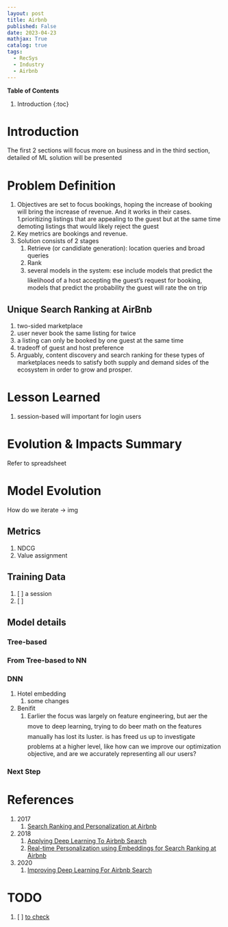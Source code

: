 ```yaml
---
layout: post
title: Airbnb
published: False
date: 2023-04-23
mathjax: True
catalog: true
tags:
  - RecSys
  - Industry
  - Airbnb
---
```


**Table of Contents**
1. Introduction
{:toc}

# Introduction

The first 2 sections will focus more on business and in the third section, detailed of ML solution will be presented

# Problem Definition

1. Objectives are set to focus bookings, hoping the increase of booking will bring the increase of revenue. And it works in their cases.
    1.prioritizing listings that are appealing to the guest but at the same time demoting listings that would likely reject the guest
2. Key metrics are bookings and revenue. 
3. Solution consists of 2 stages
    1. Retrieve (or candidiate generation):  location queries and broad queries
    2. Rank
    3. several models in the system: ese include models that predict
the likelihood of a host accepting the guest’s request for booking,
models that predict the probability the guest will rate the on trip
## Unique Search Ranking at AirBnb

1. two-sided marketplace
2. user never book the same listing for twice
3. a listing can only be booked by one guest at the same time
4. tradeoff of guest and host preference
5. Arguably, content discovery and search ranking
for these types of marketplaces needs to satisfy both supply and
demand sides of the ecosystem in order to grow and prosper.


# Lesson Learned


1. session-based will important for login users


# Evolution & Impacts Summary

Refer to spreadsheet

# Model Evolution

How do we iterate -> img

## Metrics

1. NDCG
2. Value assignment

## Training Data

1. [ ] a session
2. [ ] 

## Model details

### Tree-based 

### From Tree-based to NN

### DNN

1. Hotel embedding 
    1. some changes
2. Benifit
    1. Earlier
the focus was largely on feature engineering, but aer the move to
deep learning, trying to do beer math on the features manually
has lost its luster. is has freed us up to investigate problems at a
higher level, like how can we improve our optimization objective,
and are we accurately representing all our users?

### Next Step


# References

1. 2017
    1. [Search Ranking and Personalization at Airbnb](https://dl.acm.org/doi/abs/10.1145/3109859.3109920)
2. 2018
    1. [Applying Deep Learning To Airbnb Search](https://arxiv.org/pdf/1810.09591.pdf)
    2. [Real-time Personalization using Embeddings for Search Ranking at Airbnb](https://www.kdd.org/kdd2018/accepted-papers/view/real-time-personalization-using-embeddings-for-search-ranking-at-airbnb)
2. 2020
    1. [Improving Deep Learning For Airbnb Search](https://arxiv.org/pdf/2002.05515.pdf)
    
# TODO

1. [ ] [to check](https://scholar.google.com/citations?hl=en&user=agONEw4AAAAJ&view_op=list_works&sortby=pubdate)
